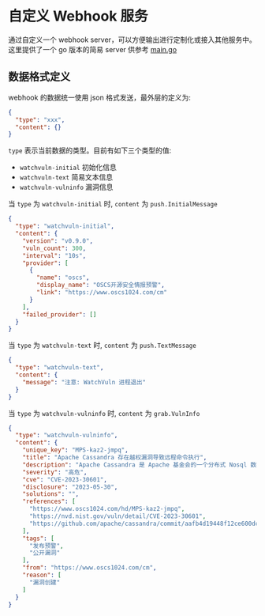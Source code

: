 # 自定义 Webhook 服务

通过自定义一个 webhook server，可以方便输出进行定制化或接入其他服务中。
这里提供了一个 go 版本的简易 server 供参考 [main.go](./main.go)

## 数据格式定义

webhook 的数据统一使用 json 格式发送，最外层的定义为:

```json
{
  "type": "xxx",
  "content": {}
}
```

`type` 表示当前数据的类型。目前有如下三个类型的值:

- `watchvuln-initial` 初始化信息
- `watchvuln-text` 简易文本信息
- `watchvuln-vulninfo` 漏洞信息

当 `type` 为 `watchvuln-initial` 时, `content` 为 `push.InitialMessage`

```json
{
  "type": "watchvuln-initial",
  "content": {
    "version": "v0.9.0",
    "vuln_count": 300,
    "interval": "10s",
    "provider": [
      {
        "name": "oscs",
        "display_name": "OSCS开源安全情报预警",
        "link": "https://www.oscs1024.com/cm"
      }
    ],
    "failed_provider": []
  }
}
```

当 `type` 为 `watchvuln-text` 时, `content` 为 `push.TextMessage`

```json
{
  "type": "watchvuln-text",
  "content": {
    "message": "注意: WatchVuln 进程退出"
  }
}
```

当 `type` 为 `watchvuln-vulninfo` 时, `content` 为 `grab.VulnInfo`

```json
{
  "type": "watchvuln-vulninfo",
  "content": {
    "unique_key": "MPS-kaz2-jmpq",
    "title": "Apache Cassandra 存在越权漏洞导致远程命令执行",
    "description": "Apache Cassandra 是 Apache 基金会的一个分布式 Nosql 数据库。\nApache Cassandra 的受影响版本中，由于没有对JMX/nodetool权限的用户做限制，当启动FQL/Audit日志时，\n拥有 JMX/nodetool 权限的攻击者可以以 cassandra 的身份权限执行任意系统命令。\n用户可以通过将 FQL/Auditlog 配置属性 allow_nodetool_archive_command 设置为 false 来缓解该漏洞。",
    "severity": "高危",
    "cve": "CVE-2023-30601",
    "disclosure": "2023-05-30",
    "solutions": "",
    "references": [
      "https://www.oscs1024.com/hd/MPS-kaz2-jmpq",
      "https://nvd.nist.gov/vuln/detail/CVE-2023-30601",
      "https://github.com/apache/cassandra/commit/aafb4d19448f12ce600dc4e84a5b181308825b32"
    ],
    "tags": [
      "发布预警",
      "公开漏洞"
    ],
    "from": "https://www.oscs1024.com/cm",
    "reason": [
      "漏洞创建"
    ]
  }
}

```
